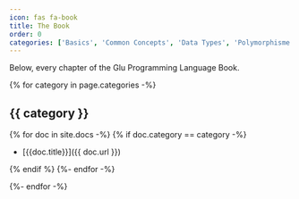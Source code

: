 ```yaml
---
icon: fas fa-book
title: The Book
order: 0
categories: ['Basics', 'Common Concepts', 'Data Types', 'Polymorphisme', 'Imports and Modules', 'Appendix']
---
```


Below, every chapter of the Glu Programming Language Book.

{% for category in page.categories -%}

## {{ category }}

{% for doc in site.docs -%}
{% if doc.category == category -%}
- [{{doc.title}}]({{ doc.url }})

{% endif %}
{%- endfor -%}

{%- endfor -%}
